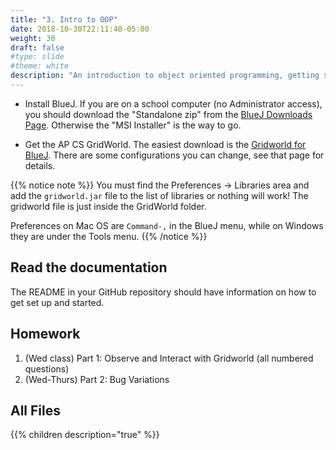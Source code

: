 ```yaml
---
title: "3. Intro to OOP"
date: 2018-10-30T22:11:40-05:00
weight: 30
draft: false
#type: slide
#theme: white
description: "An introduction to object oriented programming, getting started with Java."
---
```


* Install BlueJ. If you are on a school computer (no Administrator access), you should download the "Standalone zip" from the [BlueJ Downloads Page](https://www.bluej.org/versions.html). Otherwise the "MSI Installer" is the way to go.

* Get the AP CS GridWorld. The easiest download is the [Gridworld for BlueJ](https://www.bluej.org/help/ap.html). There are some configurations you can change, see that page for details.

{{% notice note %}}
You must find the Preferences -> Libraries area and add the
`gridworld.jar` file to the list of libraries or nothing will work!
The gridworld file is just inside the GridWorld folder.

Preferences on Mac OS are `Command-,` in the BlueJ menu, while on
Windows they are under the Tools menu. 
{{% /notice %}}

## Read the documentation

The README in your GitHub repository should have information on how to
get set up and started.

## Homework

1. (Wed class) Part 1: Observe and Interact with Gridworld (all numbered questions)
2. (Wed-Thurs) Part 2: Bug Variations

## All Files

{{% children description="true" %}}


